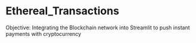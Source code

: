 # Ethereal_Transactions
Objective: Integrating the Blockchain network into Streamlit to push instant payments with cryptocurrency 
